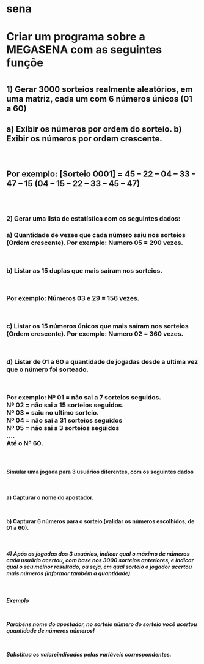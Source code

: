 # sena
<h1> Criar um programa sobre a MEGASENA com as seguintes funçõe<h1>

<h2> 1) Gerar 3000 sorteios realmente aleatórios, em uma matriz, cada um com 6 números únicos (01 a 60)<h2>

<p> a) Exibir os números por ordem do sorteio.
b) Exibir os números por ordem crescente.</p><br>

<p> Por exemplo: [Sorteio 0001] = 45 – 22 – 04 – 33 - 47 – 15 (04 – 15 – 22 – 33 – 45 – 47)</p><br/>

<h3> 2) Gerar uma lista de estatística com os seguintes dados:<h3>

<p> a) Quantidade de vezes que cada número saiu nos sorteios (Ordem crescente).
Por exemplo: Numero 05 = 290 vezes.</p><br>

<p> b) Listar as 15 duplas que mais saíram nos sorteios.</p><br/>

<p> Por exemplo: Números 03 e 29 = 156 vezes.</p><br/>

<p> c) Listar os 15 números únicos que mais saíram nos sorteios (Ordem crescente).
Por exemplo: Numero 02 = 360 vezes.</p><br/>
<p> d) Listar de 01 a 60 a quantidade de jogadas desde a ultima vez que o número foi sorteado.</p><br/>

<p> Por exemplo: Nº 01 = não sai a 7 sorteios seguidos.<br/>
Nº 02 = não sai a 15 sorteios seguidos.<br/>
Nº 03 = saiu no ultimo sorteio.<br/>
Nº 04 = não sai a 31 sorteios seguidos<br/>
Nº 05 = não sai a 3 sorteios seguidos<br/>
....<br/>
Até o Nº 60.</p><br>

<h4> Simular uma jogada para 3 usuários diferentes, com os seguintes dados<h4><br/>

<p> a) Capturar o nome do apostador.</p><br/>
<p> b) Capturar 6 números para o sorteio (validar os números escolhidos, de 01 a 60).</p><br/>

<h5> 4) Após as jogadas dos 3 usuários, indicar qual o máximo de números cada usuário acertou, com base nos 3000 sorteios anteriores, e indicar qual o seu melhor resultado, ou seja, em qual sorteio o jogador acertou mais números (informar também a quantidade).<h5><br/>

<p> Exemplo </p><br/>
<p>Parabéns <em>nome do apostador</em>, no sorteio <em>número do sorteio</em> você acertou <em>quantidade de números números</em>!</p><br/>
<p> Substitua os <em>valore<sem/>indicados pelas variáveis correspondentes.</p>
